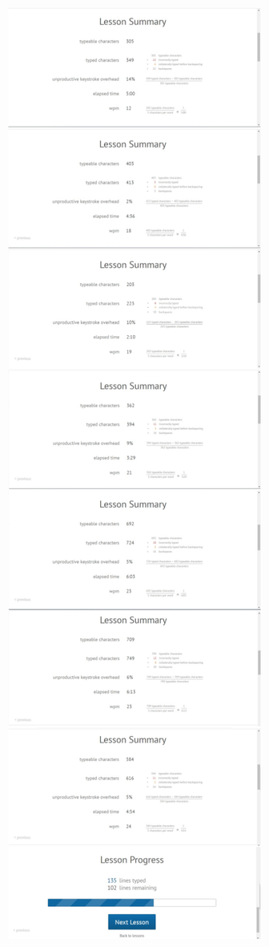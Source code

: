 ![](../screenshots/typing/typing%201.jpg)
![](../screenshots/typing/typing%202.jpg)
![](../screenshots/typing/typing%203.jpg)
![](../screenshots/typing/typing%204.jpg)
![](../screenshots/typing/typing%205.jpg)
![](../screenshots/typing/typing%206.jpg)
![](../screenshots/typing/typing%207.jpg)
![](../screenshots/typing/progress.jpg)